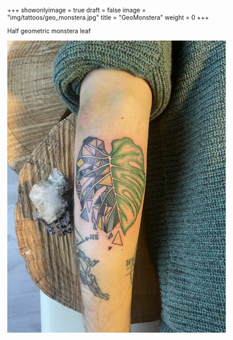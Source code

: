 +++
showonlyimage = true
draft = false
image = "img/tattoos/geo_monstera.jpg"
title = "GeoMonstera"
weight = 0
+++

Half geometric monstera leaf

![image](/img/tattoos/geo_monstera.jpg)
